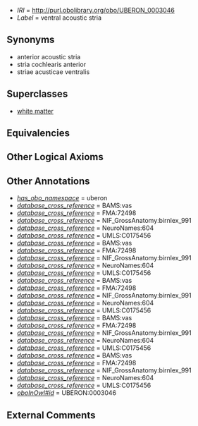  * *IRI* = http://purl.obolibrary.org/obo/UBERON_0003046
 * *Label* = ventral acoustic stria

## Synonyms

 * anterior acoustic stria
 * stria cochlearis anterior
 * striae acusticae ventralis

## Superclasses

 * [white matter](../../UBERON/16/UBERON_0002316.md)

## Equivalencies


## Other Logical Axioms


## Other Annotations

 * *[has_obo_namespace](../../ce/oboInOwl#hasOBONamespace.md)* = uberon
 * *[database_cross_reference](../../ef/oboInOwl#hasDbXref.md)* = BAMS:vas
 * *[database_cross_reference](../../ef/oboInOwl#hasDbXref.md)* = FMA:72498
 * *[database_cross_reference](../../ef/oboInOwl#hasDbXref.md)* = NIF_GrossAnatomy:birnlex_991
 * *[database_cross_reference](../../ef/oboInOwl#hasDbXref.md)* = NeuroNames:604
 * *[database_cross_reference](../../ef/oboInOwl#hasDbXref.md)* = UMLS:C0175456
 * *[database_cross_reference](../../ef/oboInOwl#hasDbXref.md)* = BAMS:vas
 * *[database_cross_reference](../../ef/oboInOwl#hasDbXref.md)* = FMA:72498
 * *[database_cross_reference](../../ef/oboInOwl#hasDbXref.md)* = NIF_GrossAnatomy:birnlex_991
 * *[database_cross_reference](../../ef/oboInOwl#hasDbXref.md)* = NeuroNames:604
 * *[database_cross_reference](../../ef/oboInOwl#hasDbXref.md)* = UMLS:C0175456
 * *[database_cross_reference](../../ef/oboInOwl#hasDbXref.md)* = BAMS:vas
 * *[database_cross_reference](../../ef/oboInOwl#hasDbXref.md)* = FMA:72498
 * *[database_cross_reference](../../ef/oboInOwl#hasDbXref.md)* = NIF_GrossAnatomy:birnlex_991
 * *[database_cross_reference](../../ef/oboInOwl#hasDbXref.md)* = NeuroNames:604
 * *[database_cross_reference](../../ef/oboInOwl#hasDbXref.md)* = UMLS:C0175456
 * *[database_cross_reference](../../ef/oboInOwl#hasDbXref.md)* = BAMS:vas
 * *[database_cross_reference](../../ef/oboInOwl#hasDbXref.md)* = FMA:72498
 * *[database_cross_reference](../../ef/oboInOwl#hasDbXref.md)* = NIF_GrossAnatomy:birnlex_991
 * *[database_cross_reference](../../ef/oboInOwl#hasDbXref.md)* = NeuroNames:604
 * *[database_cross_reference](../../ef/oboInOwl#hasDbXref.md)* = UMLS:C0175456
 * *[database_cross_reference](../../ef/oboInOwl#hasDbXref.md)* = BAMS:vas
 * *[database_cross_reference](../../ef/oboInOwl#hasDbXref.md)* = FMA:72498
 * *[database_cross_reference](../../ef/oboInOwl#hasDbXref.md)* = NIF_GrossAnatomy:birnlex_991
 * *[database_cross_reference](../../ef/oboInOwl#hasDbXref.md)* = NeuroNames:604
 * *[database_cross_reference](../../ef/oboInOwl#hasDbXref.md)* = UMLS:C0175456
 * *[oboInOwl#id](../../id/oboInOwl#id.md)* = UBERON:0003046

## External Comments

